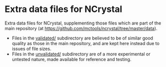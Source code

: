 # Extra data files for NCrystal

Extra data files for NCrystal, supplementing those files which are part of the
main repository (at https://github.com/mctools/ncrystal/tree/master/data).

* Files in the [validated/](validated/) subdirectory are believed to be of similar good
  quality as those in the main repository, and are kept here instead due to
  issues of file sizes.
* Files in the [unvalidated/](unvalidated/) subdirectory are of a more experimental or untested
  nature, made available for reference and testing.
